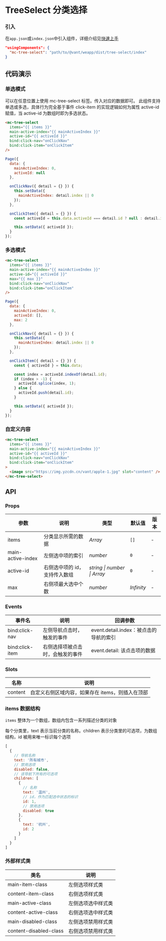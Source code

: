 # TreeSelect 分类选择

### 引入

在`app.json`或`index.json`中引入组件，详细介绍见[快速上手](#/quickstart#yin-ru-zu-jian)

```json
"usingComponents": {
  "mc-tree-select": "path/to/@vant/weapp/dist/tree-select/index"
}
```

## 代码演示

### 单选模式

可以在任意位置上使用 mc-tree-select 标签。传入对应的数据即可。
此组件支持单选或多选，具体行为完全基于事件 click-item 的实现逻辑如何为属性 active-id 赋值，当 active-id 为数组时即为多选状态。

```html
<mc-tree-select
  items="{{ items }}"
  main-active-index="{{ mainActiveIndex }}"
  active-id="{{ activeId }}"
  bind:click-nav="onClickNav"
  bind:click-item="onClickItem"
/>
```

```javascript
Page({
  data: {
    mainActiveIndex: 0,
    activeId: null
  },

  onClickNav({ detail = {} }) {
    this.setData({
      mainActiveIndex: detail.index || 0
    });
  },

  onClickItem({ detail = {} }) {
    const activeId = this.data.activeId === detail.id ? null : detail.id;

    this.setData({ activeId });
  }
});
```

### 多选模式

```html
<mc-tree-select
  items="{{ items }}"
  main-active-index="{{ mainActiveIndex }}"
  active-id="{{ activeId }}"
  max="{{ max }}"
  bind:click-nav="onClickNav"
  bind:click-item="onClickItem"
/>
```

```javascript
Page({
  data: {
    mainActiveIndex: 0,
    activeId: [],
    max: 2
  },

  onClickNav({ detail = {} }) {
    this.setData({
      mainActiveIndex: detail.index || 0
    });
  },

  onClickItem({ detail = {} }) {
    const { activeId } = this.data;

    const index = activeId.indexOf(detail.id);
    if (index > -1) {
      activeId.splice(index, 1);
    } else {
      activeId.push(detail.id);
    }

    this.setData({ activeId });
  }
});
```

### 自定义内容

```html
<mc-tree-select
  items="{{ items }}"
  main-active-index="{{ mainActiveIndex }}"
  active-id="{{ activeId }}"
  bind:click-nav="onClickNav"
  bind:click-item="onClickItem"
>
  <image src="https://img.yzcdn.cn/vant/apple-1.jpg" slot="content" />
</mc-tree-select>
```

## API

### Props

| 参数 | 说明 | 类型 | 默认值 | 版本 |
|-----------|-----------|-----------|-----------|-----------|
| items | 分类显示所需的数据 | *Array* | `[]` |  - |
| main-active-index | 左侧选中项的索引 | *number* | `0` | - |
| active-id | 右侧选中项的 id，支持传入数组 | *string \| number \| Array* | `0` | - |
| max | 右侧项最大选中个数 | *number* | *Infinity* | - |

### Events

| 事件名 | 说明 | 回调参数 |
|-----------|-----------|-----------|
| bind:click-nav | 左侧导航点击时，触发的事件 | event.detail.index：被点击的导航的索引 |
| bind:click-item | 右侧选择项被点击时，会触发的事件 | event.detail: 该点击项的数据 |

### Slots

| 名称 | 说明 |
|-----------|-----------|
| content | 自定义右侧区域内容，如果存在 items，则插入在顶部 |

### items 数据结构

`items` 整体为一个数组，数组内包含一系列描述分类的对象

每个分类里，text 表示当前分类的名称。children 表示分类里的可选项，为数组结构，id 被用来唯一标识每个选项

```javascript
[
  {
    // 导航名称
    text: '所有城市',
    // 禁用选项
    disabled: false,
    // 该导航下所有的可选项
    children: [
      {
        // 名称
        text: '温州',
        // id，作为匹配选中状态的标识
        id: 1,
        // 禁用选项
        disabled: true
      },
      {
        text: '杭州',
        id: 2
      }
    ]
  }
]
```

### 外部样式类

| 类名 | 说明 |
|-----------|-----------|
| main-item-class | 左侧选项样式类 |
| content-item-class | 右侧选项样式类 |
| main-active-class | 左侧选项选中样式类 |
| content-active-class | 右侧选项选中样式类 |
| main-disabled-class | 左侧选项禁用样式类 |
| content-disabled-class | 右侧选项禁用样式类 |
